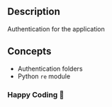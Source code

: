 ## Description
Authentication for the application


## Concepts
- Authentication folders
- Python `re` module


### Happy Coding 🚀
